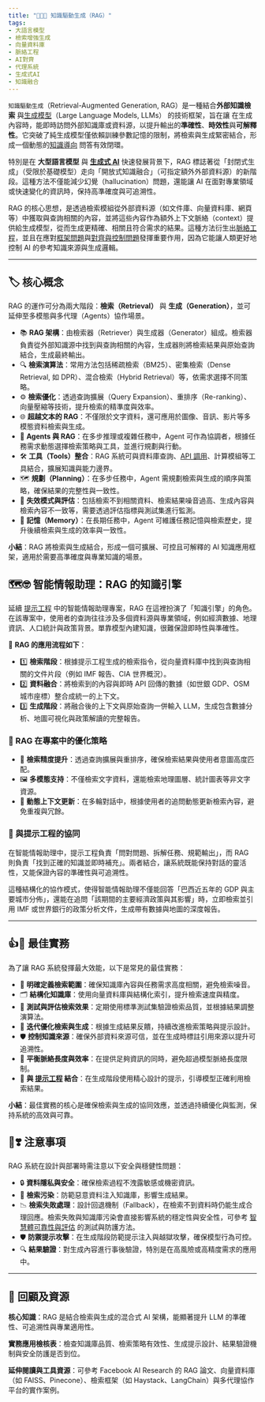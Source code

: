 ```yaml
---
title: "🌉🔗📝 知識驅動生成（RAG）"  
tags:  
- 大語言模型  
- 檢索增強生成  
- 向量資料庫  
- 脈絡工程  
- AI對齊  
- 代理系統  
- 生成式AI  
- 知識融合  
---
```

`知識驅動生成`（Retrieval-Augmented Generation, RAG）是一種結合**外部知識檢索** 與[生成模型](02-07-large_language_models.zh-hant)（Large Language Models, LLMs） 的技術框架，旨在讓 在生成內容時，能即時訪問外部知識庫或資料源，以提升輸出的**準確性**、**時效性**與**可解釋性**。它突破了純生成模型僅依賴訓練參數記憶的限制，將檢索與生成緊密結合，形成一個動態的[知識導向](05-01-oriented_knowledge.zh-hant) 問答有效閉環。

特別是在 **大型語言模型** 與 **[生成式 AI](06-05-analysis_generative.zh-hant)** 快速發展背景下，RAG 標誌著從「封閉式生成」（受限於基礎模型）走向「開放式知識融合」（可指定額外外部資料源）的新階段。這種方法不僅能減少幻覺（hallucination）問題，還能讓 AI 在面對專業領域或快速變化的資訊時，保持高準確度與可追溯性。

RAG 的核心思想，是透過檢索模組從外部資料源（如文件庫、向量資料庫、網頁等）中獲取與查詢相關的內容，並將這些內容作為額外上下文脈絡（context）提供給生成模型，從而生成更精確、相關且符合需求的結果。這種方法衍生出[脈絡工程](10-05-context_engineering.zh-hant)，並且在應對[框架問題](01-04-Frame_Problem.zh-hant)與[對齊與控制問題](01-06-Alignment_Control_Problem.zh-hant.md)發揮重要作用，因為它能讓人類更好地控制 AI 的參考知識來源與生成邏輯。

---

## 🏷️ 核心概念

RAG 的運作可分為兩大階段：**檢索（Retrieval）** 與 **生成（Generation）**，並可延伸至多模態與多代理（Agents）協作場景。

- 📚 **RAG 架構**：由檢索器（Retriever）與生成器（Generator）組成。檢索器負責從外部知識源中找到與查詢相關的內容，生成器則將檢索結果與原始查詢結合，生成最終輸出。
- 🔍 **檢索演算法**：常用方法包括稀疏檢索（BM25）、密集檢索（Dense Retrieval, 如 DPR）、混合檢索（Hybrid Retrieval）等，依需求選擇不同策略。
- ⚙️ **檢索優化**：透過查詢擴展（Query Expansion）、重排序（Re-ranking）、向量壓縮等技術，提升檢索的精準度與效率。
- 🌐 **超越文本的 RAG**：不僅限於文字資料，還可應用於圖像、音訊、影片等多模態資料檢索與生成。
- 🤖 **Agents 與 RAG**：在多步推理或複雜任務中，Agent 可作為協調者，根據任務需求動態選擇檢索策略與工具，並進行規劃與行動。
- 🛠️ **工具（Tools）整合**：RAG 系統可與資料庫查詢、[API 調用](@sec-api-mcp)、計算模組等工具結合，擴展知識與能力邊界。
- 🗺️ **規劃（Planning）**：在多步任務中，Agent 需規劃檢索與生成的順序與策略，確保結果的完整性與一致性。
- 🚧 **失效模式與評估**：包括檢索不到相關資料、檢索結果噪音過高、生成內容與檢索內容不一致等，需要透過評估指標與測試集進行監測。
- 🧠 **記憶（Memory）**：在長期任務中，Agent 可維護任務記憶與檢索歷史，提升後續檢索與生成的效率與一致性。

**小結**：RAG 將檢索與生成結合，形成一個可擴展、可控且可解釋的 AI 知識應用框架，適用於需要高準確度與專業知識的場景。

## 🗺️🤓 智能情報助理：RAG 的知識引擎

延續 [提示工程](10-03-prompt_engineering.zh-hant) 中的智能情報助理專案，RAG 在這裡扮演了「知識引擎」的角色。  
在該專案中，使用者的查詢往往涉及多個資料源與專業領域，例如經濟數據、地理資訊、人口統計與政策背景。單靠模型內建知識，很難保證即時性與準確性。

📌 **RAG 的應用流程如下**：
* 1️⃣ **檢索階段**：根據提示工程生成的檢索指令，從向量資料庫中找到與查詢相關的文件片段（例如 IMF 報告、CIA 世界概況）。  
* 2️⃣ **資料融合**：將檢索到的內容與即時 API 回傳的數據（如世銀 GDP、OSM 城市座標）整合成統一的上下文。  
* 3️⃣ **生成階段**：將融合後的上下文與原始查詢一併輸入 LLM，生成包含數據分析、地圖可視化與政策解讀的完整報告。  

### 🚀 RAG 在專案中的優化策略

- 🎯 **檢索精度提升**：透過查詢擴展與重排序，確保檢索結果與使用者意圖高度匹配。  
- 🖼️ **多模態支持**：不僅檢索文字資料，還能檢索地理圖層、統計圖表等非文字資源。  
- 🔄 **動態上下文更新**：在多輪對話中，根據使用者的追問動態更新檢索內容，避免重複與冗餘。  

### 🤝 與提示工程的協同

在智能情報助理中，提示工程負責「問對問題、拆解任務、規範輸出」，而 RAG 則負責「找到正確的知識並即時補充」。兩者結合，讓系統既能保持對話的靈活性，又能保證內容的準確性與可追溯性。

這種結構化的協作模式，使得智能情報助理不僅能回答「巴西近五年的 GDP 與主要城市分佈」，還能在追問「該期間的主要經濟政策與其影響」時，立即檢索並引用 IMF 或世界銀行的政策分析文件，生成帶有數據與地圖的深度報告。

***

## 👍💖 最佳實務

為了讓 RAG 系統發揮最大效能，以下是常見的最佳實務：

- 🧩 **明確定義檢索範圍**：確保知識庫內容與任務需求高度相關，避免檢索噪音。
- 🗂️ **結構化知識庫**：使用向量資料庫與結構化索引，提升檢索速度與精度。
- 🧪 **測試與評估檢索效果**：定期使用標準測試集驗證檢索品質，並根據結果調整演算法。
- 🔄 **迭代優化檢索與生成**：根據生成結果反饋，持續改進檢索策略與提示設計。
- 🛡️ **控制知識來源**：確保外部資料來源可信，並在生成時標註引用來源以提升可追溯性。
- 📏 **平衡脈絡長度與效率**：在提供足夠資訊的同時，避免超過模型脈絡長度限制。
- 🤝 **與 [提示工程](10-03-prompt_engineering.zh-hant) 結合**：在生成階段使用精心設計的提示，引導模型正確利用檢索結果。

**小結**：最佳實務的核心是確保檢索與生成的協同效應，並透過持續優化與監測，保持系統的高效與可靠。

## 🤞❣️ 注意事項

RAG 系統在設計與部署時需注意以下安全與穩健性問題：

- 🔒 **資料隱私與安全**：確保檢索過程不洩露敏感或機密資訊。
- 🚫 **檢索污染**：防範惡意資料注入知識庫，影響生成結果。
- 📉 **檢索失敗處理**：設計回退機制（Fallback），在檢索不到資料時仍能生成合理回應。檢索失敗與知識庫污染會直接影響系統的穩定性與安全性，可參考 [智慧體可靠性與評估](10-02-agent_reliability_evaluation.zh-hant) 的測試與防護方法。
- 🛡️ **防禦提示攻擊**：在生成階段防範提示注入與越獄攻擊，確保模型行為可控。
- 🔍 **結果驗證**：對生成內容進行事後驗證，特別是在高風險或高精度需求的應用中。

---

## 🌉 回顧及資源

**核心知識**：RAG 是結合檢索與生成的混合式 AI 架構，能顯著提升 LLM 的準確性、可追溯性與專業適用性。

**實務應用檢核表**：檢查知識庫品質、檢索策略有效性、生成提示設計、結果驗證機制與安全防護是否到位。

**延伸閱讀與工具資源**：可參考 Facebook AI Research 的 RAG 論文、向量資料庫（如 FAISS、Pinecone）、檢索框架（如 Haystack、LangChain）與多代理協作平台的實作案例。
